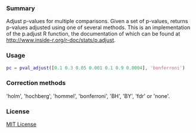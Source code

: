 ### Summary

Adjust p-values for multiple comparisons. Given a set of
p-values, returns p-values adjusted using one of several methods. This is
an implementation of the p.adjust R function, the documentation of which
can be found at http://www.inside-r.org/r-doc/stats/p.adjust.

### Usage

```matlab
pc = pval_adjust([0.1 0.3 0.05 0.001 0.1 0.9 0.0004], 'bonferroni')
```

### Correction methods

'holm', 'hochberg', 'hommel', 'bonferroni', 'BH', 'BY', 'fdr' or 'none'.

### License

[MIT License](LICENSE)


